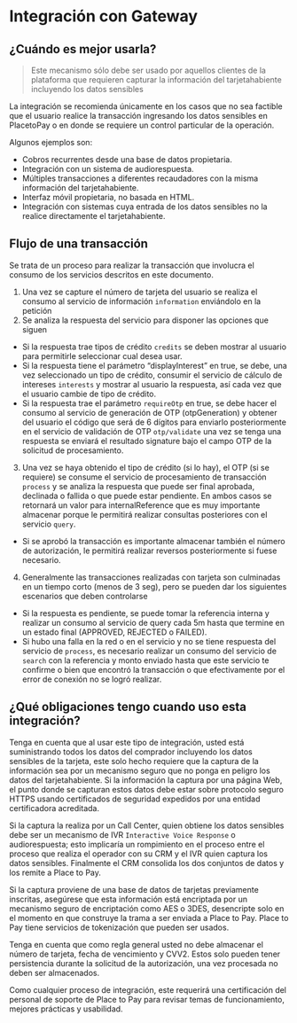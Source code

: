 # Integración con Gateway

## ¿Cuándo es mejor usarla?

<!-- theme: info -->
> Este mecanismo sólo debe ser usado por aquellos clientes de la plataforma que requieren capturar la información del tarjetahabiente incluyendo los datos sensibles

La integración se recomienda únicamente en los casos que no sea factible que el usuario realice la transacción ingresando los datos sensibles en PlacetoPay o en donde se requiere un control particular de la operación.

 Algunos ejemplos son:

* Cobros recurrentes desde una base de datos propietaria.
* Integración con un sistema de audiorespuesta.
* Múltiples transacciones a diferentes recaudadores con la misma información del tarjetahabiente.
* Interfaz móvil propietaria, no basada en HTML.
* Integración con sistemas cuya entrada de los datos sensibles no la realice directamente el tarjetahabiente.

## Flujo de una transacción

Se trata de un proceso para realizar la transacción que involucra el consumo de los servicios descritos en este documento.

1. Una vez se capture el número de tarjeta del usuario se realiza el consumo al servicio de información `information` enviándolo en la petición
2. Se analiza la respuesta del servicio para disponer las opciones que siguen
* Si la respuesta trae tipos de crédito `credits` se deben mostrar al usuario para permitirle seleccionar cual desea usar.
* Si la respuesta tiene el parámetro “displayInterest” en true, se debe, una vez seleccionado un tipo de crédito, consumir el servicio de cálculo de intereses `interests` y mostrar al usuario la respuesta, así cada vez que el usuario cambie de tipo de crédito.
* Si la respuesta trae el parámetro `requireOtp` en true, se debe hacer el consumo al servicio de generación de OTP (otpGeneration) y obtener del usuario el código que será de 6 dígitos para enviarlo posteriormente en el servicio de validación de OTP `otp/validate` una vez se tenga una respuesta se enviará el resultado signature bajo el campo OTP de la solicitud de procesamiento.
3. Una vez se haya obtenido el tipo de crédito (si lo hay), el OTP (si se requiere) se consume el servicio de procesamiento de transacción `process` y se analiza la respuesta que puede ser final aprobada, declinada o fallida o que puede estar pendiente. En ambos casos se retornará un valor para internalReference que es muy importante almacenar porque le permitirá realizar consultas posteriores con el servicio `query`.
* Si se aprobó la transacción es importante almacenar también el número de autorización, le permitirá realizar reversos posteriormente si fuese necesario.
4. Generalmente las transacciones realizadas con tarjeta son culminadas en un tiempo corto (menos de 3 seg), pero se pueden dar los siguientes escenarios que deben controlarse
* Si la respuesta es pendiente, se puede tomar la referencia interna y realizar un consumo al servicio de query cada 5m hasta que termine en un estado final (APPROVED, REJECTED o FAILED).
* Si hubo una falla en la red o en el servicio y no se tiene respuesta del servicio de `process`, es necesario realizar un consumo del servicio de `search` con la referencia y monto enviado hasta que este servicio te confirme o bien que encontró la transacción o que efectivamente por el error de conexión no se logró realizar.

## ¿Qué obligaciones tengo cuando uso esta integración? 

Tenga en cuenta que al usar este tipo de integración, usted está suministrando todos los datos del comprador incluyendo los datos sensibles de la tarjeta, este solo hecho requiere que la captura de la información sea por un mecanismo seguro que no ponga en peligro los datos del tarjetahabiente.  Si la información la captura por una página Web, el punto donde se capturan estos datos debe estar sobre protocolo seguro HTTPS usando certificados de seguridad expedidos por una entidad certificadora acreditada.

Si la captura la realiza por un Call Center, quien obtiene los datos sensibles debe ser un mecanismo de IVR `Interactive Voice Response` o audiorespuesta; esto implicaría un rompimiento en el proceso entre el proceso que realiza el operador con su CRM y el IVR quien captura los datos sensibles.  Finalmente el CRM consolida los dos conjuntos de datos y los remite a Place to Pay.

Si la captura proviene de una base de datos de tarjetas previamente inscritas, asegúrese que esta información está encriptada por un mecanismo seguro de encriptación como AES o 3DES, desencripte solo en el momento en que construye la trama a ser enviada a Place to Pay. Place to Pay tiene servicios de tokenización que pueden ser usados.

Tenga en cuenta que como regla general usted no debe almacenar el número de tarjeta, fecha de vencimiento y CVV2.  Estos solo pueden tener persistencia durante la solicitud de la autorización, una vez procesada no deben ser almacenados.

Como cualquier proceso de integración, este requerirá una certificación del personal de soporte de Place to Pay para revisar temas de funcionamiento, mejores prácticas y usabilidad.